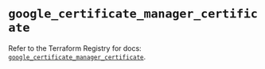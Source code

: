 # `google_certificate_manager_certificate`

Refer to the Terraform Registry for docs: [`google_certificate_manager_certificate`](https://registry.terraform.io/providers/hashicorp/google/6.34.0/docs/resources/certificate_manager_certificate).
